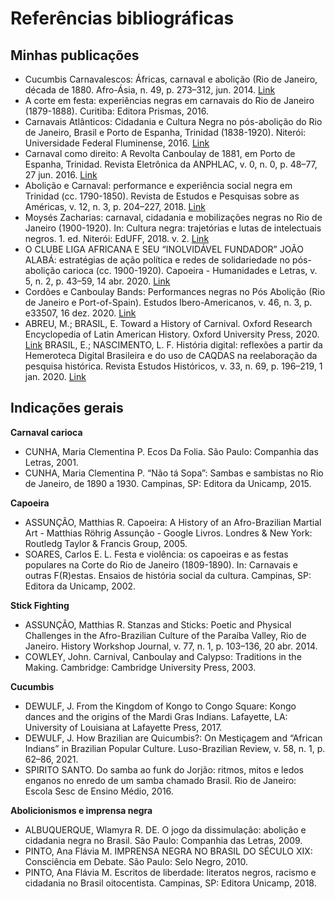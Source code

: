 # Referências bibliográficas

## Minhas publicações

* Cucumbis Carnavalescos: Áfricas, carnaval e abolição (Rio de Janeiro, década de 1880. Afro-Ásia, n. 49, p. 273–312, jun. 2014. [Link](http://www.scielo.br/scielo.php?script=sci_arttext&pid=S0002-05912014000100009&lng=pt&tlng=pt)
* A corte em festa: experiências negras em carnavais do Rio de Janeiro (1879-1888). Curitiba: Editora Prismas, 2016.
* Carnavais Atlânticos: Cidadania e Cultura Negra no pós-abolição do Rio de Janeiro, Brasil e Porto de Espanha, Trinidad (1838-1920). Niterói: Universidade Federal Fluminense, 2016. [Link](http://www.historia.uff.br/stricto/td/1806.pdf)
* Carnaval como direito: A Revolta Canboulay de 1881, em Porto de Espanha, Trinidad. Revista Eletrônica da ANPHLAC, v. 0, n. 0, p. 48–77, 27 jun. 2016. [Link](https://revista.anphlac.org.br/anphlac/article/view/2477)
* Abolição e Carnaval: performance e experiência social negra em Trinidad (cc. 1790-1850). Revista de Estudos e Pesquisas sobre as Américas, v. 12, n. 3, p. 204–227, 2018. [Link](https://doi.org/10.21057/repamv12n3.2018.30939)
* Moysés Zacharias: carnaval, cidadania e mobilizações negras no Rio de Janeiro (1900-1920). In: Cultura negra: trajetórias e lutas de intelectuais negros. 1. ed. Niterói: EdUFF, 2018. v. 2. [Link](https://www.researchgate.net/publication/327741432_Moyses_Zacharias_carnaval_cidadania_e_mobilizacoes_negras_no_Rio_de_Janeiro_1900-1920)
* O CLUBE LIGA AFRICANA E SEU “INOLVIDÁVEL FUNDADOR” JOÃO ALABÁ: estratégias de ação política e redes de solidariedade no pós-abolição carioca (cc. 1900-1920). Capoeira - Humanidades e Letras, v. 5, n. 2, p. 43–59, 14 abr. 2020. [Link](http://www.capoeirahumanidadeseletras.com.br/ojs-2.4.5/index.php/capoeira/article/view/207)
* Cordões e Canboulay Bands: Performances negras no Pós Abolição (Rio de Janeiro e Port-of-Spain). Estudos Ibero-Americanos, v. 46, n. 3, p. e33507, 16 dez. 2020. [Link](https://revistaseletronicas.pucrs.br/index.php/iberoamericana/article/view/33507)
* ABREU, M.; BRASIL, E. Toward a History of Carnival. Oxford Research Encyclopedia of Latin American History. Oxford University Press, 2020. [Link](https://oxfordre.com/latinamericanhistory/view/10.1093/acrefore/9780199366439.001.0001/acrefore-9780199366439-e-820)
BRASIL, E.; NASCIMENTO, L. F. História digital: reflexões a partir da Hemeroteca Digital Brasileira e do uso de CAQDAS na reelaboração da pesquisa histórica. Revista Estudos Históricos, v. 33, n. 69, p. 196–219, 1 jan. 2020. [Link](http://dx.doi.org/10.1590/S2178-14942020000100011)

## Indicações gerais

**Carnaval carioca**

* CUNHA, Maria Clementina P. Ecos Da Folia. São Paulo: Companhia das Letras, 2001. 
* CUNHA, Maria Clementina P. “Não tá Sopa”: Sambas e sambistas no Rio de Janeiro, de 1890 a 1930. Campinas, SP: Editora da Unicamp, 2015. 

**Capoeira**
* ASSUNÇÃO, Matthias R. Capoeira: A History of an Afro-Brazilian Martial Art - Matthias Röhrig Assunção - Google Livros. Londres & New York: Routledg Taylor & Francis Group, 2005. 
* SOARES, Carlos E. L. Festa e violência: os capoeiras e as festas populares na Corte do Rio de Janeiro (1809-1890). In: Carnavais e outras F(R)estas. Ensaios de história social da cultura. Campinas, SP: Editora da Unicamp, 2002.

**Stick Fighting**
* ASSUNÇÃO, Matthias R. Stanzas and Sticks: Poetic and Physical Challenges in the Afro-Brazilian Culture of the Paraíba Valley, Rio de Janeiro. History Workshop Journal, v. 77, n. 1, p. 103–136, 20 abr. 2014. 
* COWLEY, John. Carnival, Canboulay and Calypso: Traditions in the Making. Cambridge: Cambridge University Press, 2003. 

**Cucumbis**
* DEWULF, J. From the Kingdom of Kongo to Congo Square: Kongo dances and the origins of the Mardi Gras Indians. Lafayette, LA: University of Louisiana at Lafayette Press, 2017. 
* DEWULF, J. How Brazilian are Quicumbis?: On Mestiçagem and “African Indians” in Brazilian Popular Culture. Luso-Brazilian Review, v. 58, n. 1, p. 62–86, 2021. 
* SPIRITO SANTO. Do samba ao funk do Jorjão: ritmos, mitos e ledos enganos no enredo de um samba chamado Brasil. Rio de Janeiro: Escola Sesc de Ensino Médio, 2016. 

**Abolicionismos e imprensa negra**
* ALBUQUERQUE, Wlamyra R. DE. O jogo da dissimulação: abolição e cidadania negra no Brasil. São Paulo: Companhia das Letras, 2009. 
* PINTO, Ana Flávia M. IMPRENSA NEGRA NO BRASIL DO SÉCULO XIX: Consciência em Debate. São Paulo: Selo Negro, 2010. 
* PINTO, Ana Flávia M. Escritos de liberdade: literatos negros, racismo e cidadania no Brasil oitocentista. Campinas, SP: Editora Unicamp, 2018. 

